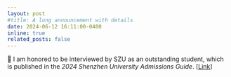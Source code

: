 ```yaml
---
layout: post
#title: A long announcement with details
date: 2024-06-12 16:11:00-0400
inline: true
related_posts: false
---
```


🌈 I am honored to be interviewed by SZU as an outstanding student, which is published in the _2024 Shenzhen University Admissions Guide_. [[Link](https://book.yunzhan365.com/aeeh/bulw/mobile/index.html)]
